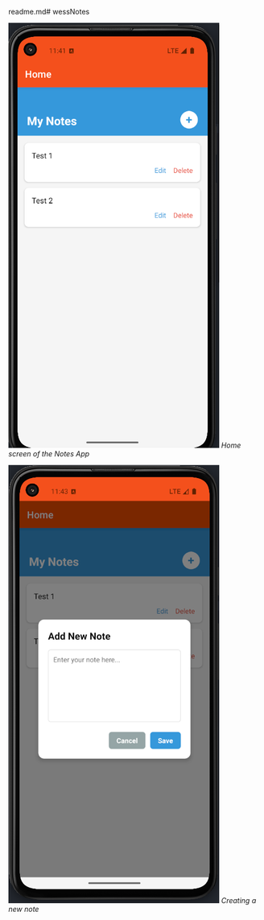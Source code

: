 readme.md# wessNotes

![Notes App Home Screen](assets/image1.png)
*Home screen of the Notes App*

![Add Note Screen](assets/image.png)
*Creating a new note*